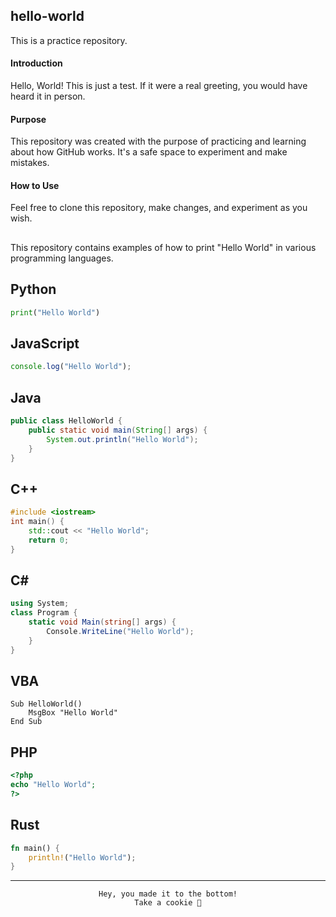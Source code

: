 ## hello-world

This is a practice repository.

#### Introduction

Hello, World! This is just a test. If it were a real greeting, you would have heard it in person.

#### Purpose

This repository was created with the purpose of practicing and learning about how GitHub works. It's a safe space to experiment and make mistakes.

#### How to Use

Feel free to clone this repository, make changes, and experiment as you wish.

##

This repository contains examples of how to print "Hello World" in various programming languages.

## Python

```python
print("Hello World")
```

## JavaScript

```javascript
console.log("Hello World");
```

## Java

```java
public class HelloWorld {
    public static void main(String[] args) {
        System.out.println("Hello World");
    }
}
```

## C++

```cpp
#include <iostream>
int main() {
    std::cout << "Hello World";
    return 0;
}
```

## C#

```csharp
using System;
class Program {
    static void Main(string[] args) {
        Console.WriteLine("Hello World");
    }
}
```

## VBA

```vba
Sub HelloWorld()
    MsgBox "Hello World"
End Sub
```

## PHP

```php
<?php
echo "Hello World";
?>
```

## Rust

```rust
fn main() {
    println!("Hello World");
}
```
---

<div align="center">
    
    Hey, you made it to the bottom!
    Take a cookie 🍪

</div>
